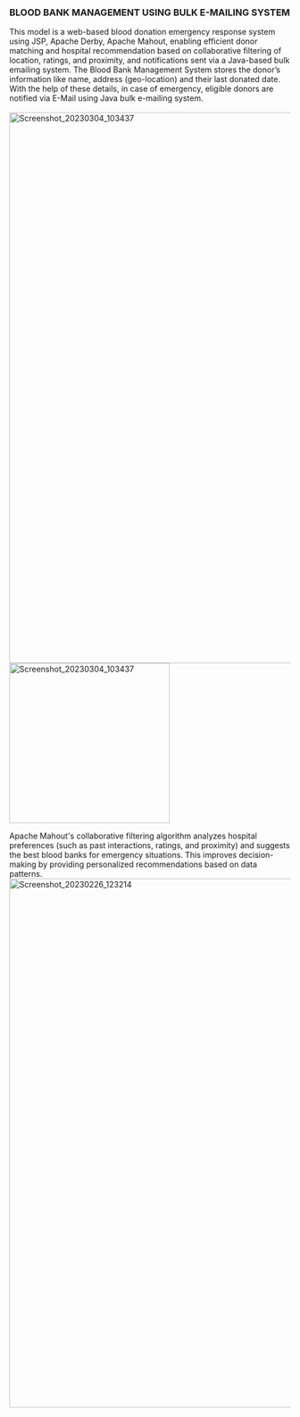 <h3><b>BLOOD BANK MANAGEMENT USING BULK E-MAILING SYSTEM</b></h3>
This model is a web-based blood donation emergency response system using JSP, Apache Derby, Apache Mahout, enabling efficient donor matching and hospital recommendation based on collaborative filtering of location, ratings, and proximity, and notifications sent via a Java-based bulk emailing system.
The Blood Bank Management System stores the donor’s information like name, address (geo-location) and their last donated date.<br>With the help of these details, in case of emergency, eligible donors are notified via E-Mail using Java bulk e-mailing system.<br><br>
<img align="left" width="987" alt="Screenshot_20230304_103437" src="https://github.com/user-attachments/assets/252ca9c8-330e-4ffb-b48a-198abcdd6543" /><br><br>





<br><img  width="287" alt="Screenshot_20230304_103437" src="https://github.com/user-attachments/assets/32da99bc-bccb-4dc5-b514-34a4c317fdde" />

Apache Mahout's collaborative filtering algorithm analyzes hospital preferences (such as past interactions, ratings, and proximity) and suggests the best blood banks for emergency situations. This improves decision-making by providing personalized recommendations based on data patterns.
<img width="948" alt="Screenshot_20230226_123214" src="https://github.com/user-attachments/assets/eb8f387a-b32b-4a78-832f-b7696fd3d5af" />
